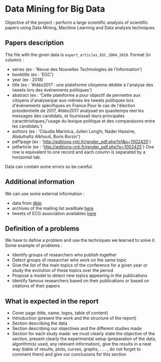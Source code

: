 # Data Mining for Big Data

Objective of the project : perform a large scientific analysis of scientific papers using Data Mining, Machine Learning and Data analysis techniques.

## Papers description

The file with the given data is `export_articles_EGC_2004_2018`.
Format (in column) :
  - series (ex : 'Revue des Nouvelles Technologies de l'Information')
  - booktitle (ex : 'EGC')
  - year (ex : 2018)
  - title (ex : '#Idéo2017 : une plateforme citoyenne dédiée à l'analyse des tweets lors des événements politiques')
  - abstract (ex : 'Cette plateforme a pour objectif de permettre aux citoyens d'analyserpar eux-mêmes les tweets politiques lors d'événements spécifiques en France.Pour le cas de l'élection présidentielle de 2017, #Idéo2017 analysait en quasitemps réel les messages des candidats, et fournissait leurs principales caractéristiques,l'usage du lexique politique et des comparaisons entre les candidats.')
  - authors (ex : 'Claudia Marinica, Julien Longhi, Nader Hassine, Abdulhafiz Alkhouli, Boris Borzic')
  - pdf1page (ex : 'http://editions-rnti.fr/render_pdf.php?p1&p=1002425')
  - pdfarticle (ex : 'http://editions-rnti.fr/render_pdf.php?p=1002425')
One row is equivalent to one record and each column is separated by a horizontal tab.

Data can contain some errors so be careful.

## Additional information

We can use some external information :
  - data from [dblp](https://dblp.uni-trier.de/db/conf/f-egc/)
  - archives of the mailing list availbale [here](https://www.egc.asso.fr/manifestations/defi-egc/defi-egc-2020-20-ans-dhistoire-pour-quel-avenir.html)
  - tweets of ECG association availables [here](https://github.com/pbruneau/EGC-Social-Data)

## Definition of a problems

We have to define a problem and use the techniques we learned to solve it. Some example of problems :
- Identify groups of researchers who publish together
- Detect groups of researcher who work on the same topic
- Give the list of the main topics of the conference for a given year or study the evolution of these topics
over the period
- Propose a model to detect new topics appearing in the publications
- Identify famous researchers based on their publications or based on citations of their papers

## What is expected in the report

- Cover page (title, name, logos, table of content)
- Introduction (present the work and the structure of the report)
- Section describing the data
- Section describing our objectives and the different studies made
- Section for each study made: we must clearly state the objective of the section, present clearly
the experimental setup (preparation of the data, algorithm(s) used, any relevant information), give the
results in a neat way (table of results, plots, curves, graphs, . . . , do not forget to comment them) and
give our conclusions for this section
